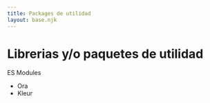 ```yaml
---
title: Packages de utilidad
layout: base.njk
---
```


# Librerias y/o paquetes de utilidad

ES Modules

- Ora
- Kleur